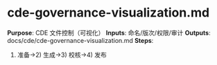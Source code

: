 # cde-governance-visualization.md

**Purpose**: CDE 文件控制（可视化）
**Inputs**: 命名/版次/权限/审计
**Outputs**: docs/cde/cde-governance-visualization.md
**Steps**:

1. 准备→2) 生成→3) 校核→4) 发布
